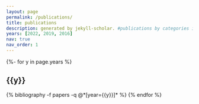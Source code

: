 ```yaml
---
layout: page
permalink: /publications/
title: publications
description: generated by jekyll-scholar. #publications by categories in reversed chronological order. generated by jekyll-scholar.
years: [2022, 2019, 2016]
nav: true
nav_order: 1
---
```

<!-- _pages/publications.md -->
<div class="publications">

{%- for y in page.years %}
  <h2 class="year">{{y}}</h2>
  {% bibliography -f papers -q @*[year={{y}}]* %}
{% endfor %}

</div>
